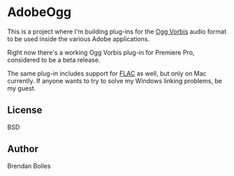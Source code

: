 AdobeOgg
========

This is a project where I'm building plug-ins for the [Ogg Vorbis](http://www.vorbis.com/) audio format to be used inside the various Adobe applications.

Right now there's a working Ogg Vorbis plug-in for Premiere Pro, considered to be a beta release.

The same plug-in includes support for [FLAC](http://xiph.org/flac/) as well, but only on Mac currently. If anyone wants to try to solve my Windows linking problems, be my guest.


License
-------
BSD

Author
------
Brendan Bolles
